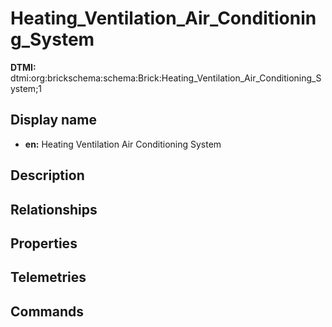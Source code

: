 # Heating_Ventilation_Air_Conditioning_System
**DTMI:** dtmi:org:brickschema:schema:Brick:Heating_Ventilation_Air_Conditioning_System;1
## Display name
- **en:** Heating Ventilation Air Conditioning System
## Description
## Relationships
## Properties
## Telemetries
## Commands

